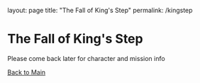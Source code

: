 layout: page
title: "The Fall of King's Step"
permalink: /kingstep
# The Fall of King's Step

Please come back later for character and mission info

[Back to Main](README.md)
